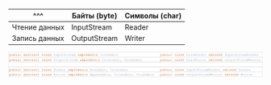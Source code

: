 | ^^^           | Байты (byte) | 	Символы (char) |
|---------------|--------------|-----------------|
| Чтение данных | InputStream  | Reader          |
| Запись данных | OutputStream | Writer          |

![img.png](img.png)

